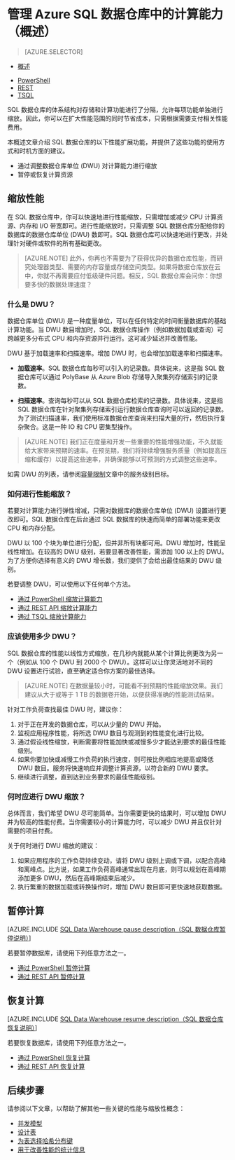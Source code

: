 <!-- Remove Azure Portal -->
<properties
   pageTitle="管理 Azure SQL 数据仓库中的计算能力 (概述) | Azure"
   description="Azure SQL 数据仓库中的性能横向扩展功能。通过调整 DWU 数目进行横向扩展，或者通过暂停和恢复计算资源来节省成本。"
   services="sql-data-warehouse"
   documentationCenter="NA"
   authors="barbkess"
   manager="barbkess"
   editor=""/>

<tags
   ms.service="sql-data-warehouse"
   ms.date="06/01/2016"
   wacn.date="07/11/2016"/>

# 管理 Azure SQL 数据仓库中的计算能力（概述）

> [AZURE.SELECTOR]
- [概述](/documentation/articles/sql-data-warehouse-manage-compute-overview)
<!-- - [门户](/documentation/articles/sql-data-warehouse-manage-compute-portal) -->
- [PowerShell](/documentation/articles/sql-data-warehouse-manage-compute-powershell)
- [REST](/documentation/articles/sql-data-warehouse-manage-compute-rest-api)
- [TSQL](/documentation/articles/sql-data-warehouse-manage-compute-tsql)

SQL 数据仓库的体系结构对存储和计算功能进行了分隔，允许每项功能单独进行缩放。因此，你可以在扩大性能范围的同时节省成本，只需根据需要支付相关性能费用。

本概述文章介绍 SQL 数据仓库的以下性能扩展功能，并提供了这些功能的使用方式和时机方面的建议。

- 通过调整数据仓库单位 (DWU) 对计算能力进行缩放
- 暂停或恢复计算资源

<a name="scale-performance-bk"></a>

## 缩放性能

在 SQL 数据仓库中，你可以快速地进行性能缩放，只需增加或减少 CPU 计算资源、内存和 I/O 带宽即可。进行性能缩放时，只需调整 SQL 数据仓库分配给你的数据库的数据仓库单位 (DWU) 数即可。SQL 数据仓库可以快速地进行更改，并处理针对硬件或软件的所有基础更改。

>[AZURE.NOTE] 此外，你再也不需要为了获得优异的数据仓库性能，而研究处理器类型、需要的内存容量或存储空间类型。如果将数据仓库放在云中，你就不再需要应付低级硬件问题。相反，SQL 数据仓库会问你：你想要多快的数据处理速度？

### 什么是 DWU？

数据仓库单位 (DWU) 是一种度量单位，可以在任何特定的时间衡量数据库的基础计算功能。当 DWU 数目增加时，SQL 数据仓库操作（例如数据加载或查询）可跨越更多分布式 CPU 和内存资源并行运行。这可减少延迟并改善性能。

DWU 基于加载速率和扫描速率。增加 DWU 时，也会增加加载速率和扫描速率。

- **加载速率**。SQL 数据仓库每秒可以引入的记录数。具体说来，这是指 SQL 数据仓库可以通过 PolyBase 从 Azure Blob 存储导入聚集列存储索引的记录数。 

- **扫描速率**。查询每秒可以从 SQL 数据仓库检索的记录数。具体说来，这是指 SQL 数据仓库在针对聚集列存储索引运行数据仓库查询时可以返回的记录数。为了测试扫描速率，我们使用标准数据仓库查询来扫描大量的行，然后执行复杂聚合。这是一种 IO 和 CPU 密集型操作。

>[AZURE.NOTE] 我们正在度量和开发一些重要的性能增强功能，不久就能给大家带来预期的速率。在预览期，我们将持续增强服务质量（例如提高压缩和缓存）以提高这些速率，并确保能够以可预测的方式调整这些速率。

如需 DWU 的列表，请参阅[容量限制][]文章中的服务级别目标。

### 如何进行性能缩放？

若要对计算能力进行弹性增减，只需对数据库的数据仓库单位 (DWU) 设置进行更改即可。SQL 数据仓库在后台通过 SQL 数据库的快速而简单的部署功能来更改 CPU 和内存分配。

DWU 以 100 个块为单位进行分配，但并非所有块都可用。DWU 增加时，性能呈线性增加。在较高的 DWU 级别，若要显著改善性能，需添加 100 以上的 DWU。为了方便你选择有意义的 DWU 增长数，我们提供了会给出最佳结果的 DWU 级别。
 
若要调整 DWU，可以使用以下任何单个方法。

<!-- - [通过 Azure 门户缩放计算能力][] -->
- [通过 PowerShell 缩放计算能力][]
- [通过 REST API 缩放计算能力][]
- [通过 TSQL 缩放计算能力][]

### 应该使用多少 DWU？
 
SQL 数据仓库的性能以线性方式缩放，在几秒内就能从某个计算比例更改为另一个（例如从 100 个 DWU 到 2000 个 DWU）。这样可以让你灵活地对不同的 DWU 设置进行试验，直至确定适合你方案的最佳选择。

> [AZURE.NOTE] 在数据量较小时，可能看不到预期的性能缩放效果。我们建议从大于或等于 1 TB 的数据卷开始，以便获得准确的性能测试结果。

针对工作负荷查找最佳 DWU 时，建议你：

1. 对于正在开发的数据仓库，可以从少量的 DWU 开始。
2. 监视应用程序性能，将所选 DWU 数目与观测到的性能变化进行比较。
3. 通过假设线性缩放，判断需要将性能加快或减慢多少才能达到要求的最佳性能级别。
4. 如果你要加快或减慢工作负荷的执行速度，则可按比例相应地提高或降低 DWU 数目。服务将快速响应并调整计算资源，以符合新的 DWU 要求。
5. 继续进行调整，直到达到业务要求的最佳性能级别。

### 何时应进行 DWU 缩放？

总体而言，我们希望 DWU 尽可能简单。当你需要更快的结果时，可以增加 DWU 并为较高的性能付费。当你需要较小的计算能力时，可以减少 DWU 并且仅针对需要的项目付费。

关于何时进行 DWU 缩放的建议：

1. 如果应用程序的工作负荷持续变动，请将 DWU 级别上调或下调，以配合高峰和离峰点。比方说，如果工作负荷高峰通常出现在月底，则可以规划在高峰期添加更多 DWU，然后在高峰期结束后减少。
1. 执行繁重的数据加载或转换操作时，增加 DWU 数目即可更快速地获取数据。

<a name="pause-compute-bk"></a>

## 暂停计算

[AZURE.INCLUDE [SQL Data Warehouse pause description（SQL 数据仓库暂停说明）](../includes/sql-data-warehouse-pause-description.md)]

若要暂停数据库，请使用下列任意方法之一。

<!-- - [通过 Azure 门户暂停计算][] -->
- [通过 PowerShell 暂停计算][]
- [通过 REST API 暂停计算][]

<a name="resume-compute-bk">

## 恢复计算

[AZURE.INCLUDE [SQL Data Warehouse resume description（SQL 数据仓库恢复说明）](../includes/sql-data-warehouse-resume-description.md)]

若要恢复数据库，请使用下列任意方法之一。

<!-- - [通过 Azure 门户恢复计算][] -->
- [通过 PowerShell 恢复计算][]
- [通过 REST API 恢复计算][]

<a name="next-steps-bk">

## 后续步骤
请参阅以下文章，以帮助了解其他一些关键的性能与缩放性概念：

- [并发模型][]
- [设计表][]
- [为表选择哈希分布键][]
- [用于改善性能的统计信息][]

<!--Image reference-->

<!--Article references-->

[通过 Azure 门户缩放计算能力]: /documentation/articles/sql-data-warehouse-manage-compute-portal#scale-compute-bk
[通过 PowerShell 缩放计算能力]: /documentation/articles/sql-data-warehouse-manage-compute-powershell#scale-compute-bk
[通过 REST API 缩放计算能力]: /documentation/articles/sql-data-warehouse-manage-compute-rest-api#scale-compute-bk
[通过 TSQL 缩放计算能力]: /documentation/articles/sql-data-warehouse-manage-compute-tsql#scale-compute-bk

[容量限制]: /documentation/articles/sql-data-warehouse-service-capacity-limits

[通过 Azure 门户暂停计算]: /documentation/articles/sql-data-warehouse-manage-compute-portal#pause-compute-bk
[通过 PowerShell 暂停计算]: /documentation/articles/sql-data-warehouse-manage-compute-powershell#pause-compute-bk
[通过 REST API 暂停计算]: /documentation/articles/sql-data-warehouse-manage-compute-rest-api#pause-compute-bk

[通过 Azure 门户恢复计算]: /documentation/articles/sql-data-warehouse-manage-compute-portal#resume-compute-bk
[通过 PowerShell 恢复计算]: /documentation/articles/sql-data-warehouse-manage-compute-powershell#resume-compute-bk
[通过 REST API 恢复计算]: /documentation/articles/sql-data-warehouse-manage-compute-rest-api#resume-compute-bk

[并发模型]: /documentation/articles/sql-data-warehouse-develop-concurrency
[设计表]: /documentation/articles/sql-data-warehouse-develop-table-design
[为表选择哈希分布键]: /documentation/articles/sql-data-warehouse-develop-hash-distribution-key
[用于改善性能的统计信息]: /documentation/articles/sql-data-warehouse-develop-statistics
[development overview]: /documentation/articles/sql-data-warehouse-overview-develop



<!--MSDN references-->


<!--Other Web references-->

[Azure portal]: http://portal.azure.com/

<!---HONumber=Mooncake_0704_2016-->